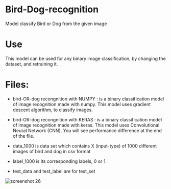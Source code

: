 # Bird-Dog-recognition
Model classify Bird or Dog from the given image
# Use
This model can be used for any binary image classification, by changing the dataset, and retraining it.
# Files:
- bird-OR-dog recongnition with NUMPY : is a binary classification model of image recognition made with numpy.
This model uses gradient descent algorithm, to classify images.

- bird-OR-dog recongnition with KERAS : is a binary classification model of image recognition made with keras.
This model uses Convolutional Neural Network (CNN). You will see performance difference at the end of the file.
 
- data_1000 is data set which contains X (input-type) of 1000 different images of bird and dog in csv format
- label_1000 is its corresponding labels, 0 or 1.
- test_data and test_label are for test_set

![screenshot 26](https://user-images.githubusercontent.com/37634919/47503138-06bc7a00-d887-11e8-9e07-882fd9f2cdec.png)

